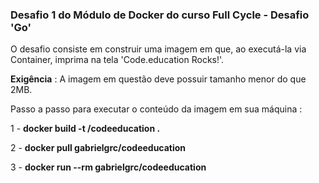### Desafio 1 do Módulo de Docker do curso Full Cycle - Desafio 'Go'


O desafio consiste em construir uma imagem em que, ao executá-la via Container, imprima na tela 'Code.education Rocks!'.


**Exigência** : A imagem em questão deve possuir tamanho menor do que 2MB.

Passo a passo para executar o conteúdo da imagem em sua máquina :

1 - **docker build -t <seu-user>/codeeducation .**
  
2 - **docker pull gabrielgrc/codeeducation**
  
3 - **docker run --rm gabrielgrc/codeeducation**
